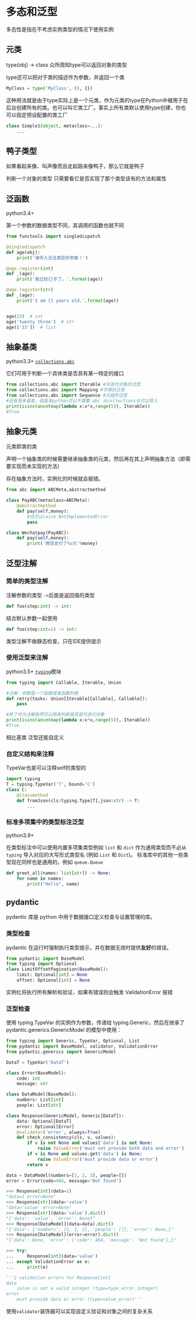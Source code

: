 # 多态和泛型

多态性是指在不考虑实例类型的情况下使用实例



## 元类

type(obj) -> class   众所周知type可以返回对象的类型

type还可以把对于类的描述作为参数，并返回一个类

```python
MyClass = type('MyClass', (), {})
```

这种用法就是由于type实际上是一个元类，作为元类的type在Python中被用于在后台创建所有的类。也可以叫它类工厂。事实上所有类默认使用type创建，你也可以指定预设配置的类工厂

```python
class Simple1(object, metaclass=...):
	...
```



## 鸭子类型

如果看起来像、叫声像而且走起路来像鸭子，那么它就是鸭子

判断一个对象的类型 只需要看它是否实现了那个类型该有的方法和属性



## 泛函数

python3.4+

第一个参数的数据类型不同，其调用的函数也就不同

```python
from functools import singledispatch

@singledispatch
def age(obj):
    print('请传入合法类型的参数！')

@age.register(int)
def _(age):
    print('我已经{}岁了。'.format(age))

@age.register(str)
def _(age):
    print('I am {} years old.'.format(age))


age(23)  # int
age('twenty three')  # str
age(['23'])  # list
```



## 抽象基类

python3.3+ [`collections.abc`](https://docs.python.org/zh-cn/3/library/collections.abc.html#module-collections.abc)

它们可用于判断一个具体类是否具有某一特定的接口

```python
from collections.abc import Iterable #可迭代对象的泛型
from collections.abc import Mapping #字典的泛型
from collections.abc import Sequence #元组的泛型
#还有很多基类，低版本python可以不需要.abc 从collections也可以导入
print(isinstance(map(lambda x:x*x,range(5)), Iterable))
#True
```



## 抽象元类

元类即类的类

声明一个抽象类的时候需要继承抽象类的元类，然后再在其上声明抽象方法（即需要实现而未实现的方法）

存在抽象方法时，实例化的时候就会报错。

```python
from abc import ABCMeta,abstractmethod

class PayABC(metaclass=ABCMeta):
    @abstractmethod
    def pay(self,money):
        #也可以raise NotImplementedError
        pass

class Wechatpay(PayABC):
    def pay(self,money):
        print('微信支付了%s元'%money)
```



## 泛型注解

### 简单的类型注解

注解参数的类型  `->`后面是返回值的类型

```python
def foo(step:int) -> int:
```

结合默认参数一起使用

```python
def foo(step:int=1) -> int:
```

类型注解不做静态检查，只在IDE提供提示

### 使用泛型来注解

python3.5+  [`typing`](https://docs.python.org/zh-cn/3/library/typing.html)模块

```python
from typing import Callable, Iterable, Union

#注解：参数是一个函数或者函数列表
def retry(tasks: Union[Iterable[Callable], Callable]):
    pass

#除了作为注解依然可以用来判断是否是可迭代对象
print(isinstance(map(lambda x:x*x,range(5)), Iterable))
#True
```

相比基类 泛型还能自定义

### 自定义结构来注释

TypeVar也是可以注释self的类型的

```python
import typing
T = typing.TypeVar('T', bound='C')
class C:
    @classmethod
    def fromJson(cls:typing.Type[T],json:str) -> T:
        ...
```



### 标准多项集中的类型标注泛型

python3.9+ 

在类型标注中可以使用内置多项集类型例如 `list` 和 `dict` 作为通用类型而不必从 `typing` 导入对应的大写形式类型名 (例如 `List` 和 `Dict`)。 标准库中的其他一些类型现在同样也是通用的，例如 `queue.Queue`

```python
def greet_all(names: list[str]) -> None:
    for name in names:
        print("Hello", name)
```



## pydantic

pydantic 库是 python 中用于数据接口定义检查与设置管理的库。

### 类型检查

pydantic 在运行时强制执行类型提示，并在数据无效时提供**友好**的错误。

```python
from pydantic import BaseModel
from typing import Optional
class LimitOffsetPagination(BaseModel):
    limit: Optional[int] = None
    offset: Optional[int] = None
```

实例化将执行所有解析和验证，如果有错误则会触发 ValidationError 报错

### 泛型检查

使用 typing.TypeVar 的实例作为参数，传递给 typing.Generic，然后在继承了pydantic.generics.GenericModel 的模型中使用：

```python
from typing import Generic, TypeVar, Optional, List
from pydantic import BaseModel, validator, ValidationError
from pydantic.generics import GenericModel

DataT = TypeVar('DataT')

class Error(BaseModel):
    code: int
    message: str

class DataModel(BaseModel):
    numbers: List[int]
    people: List[str]

class Response(GenericModel, Generic[DataT]):
    data: Optional[DataT]
    error: Optional[Error]
    @validator('error', always=True)
    def check_consistency(cls, v, values):
        if v is not None and values['data'] is not None:
            raise ValueError('must not provide both data and error')
        if v is None and values.get('data') is None:
            raise ValueError('must provide data or error')
        return v

data = DataModel(numbers=[1, 2, 3], people=[])
error = Error(code=404, message='Not found')

>>> Response[int](data=1)
"data=1 error=None"
>>> Response[str](data='value')
"data='value' error=None"
>>> Response[str](data='value').dict()
"{'data': 'value', 'error': None}"
>>> Response[DataModel](data=data).dict()
"{'data': {'numbers': [1, 2, 3], 'people': []}, 'error': None,}"
>>> Response[DataModel](error=error).dict()
"{'data': None, 'error': {'code': 404, 'message': 'Not found'},}"

>>> try:
...     Response[int](data='value')
... except ValidationError as e:
...     print(e)

'''2 validation errors for Response[int]
data
	value is not a valid integer (type=type_error.integer)
error
	must provide data or error (type=value_error)'''
```

使用`validator`装饰器可以实现自定义验证和对象之间的复杂关系
